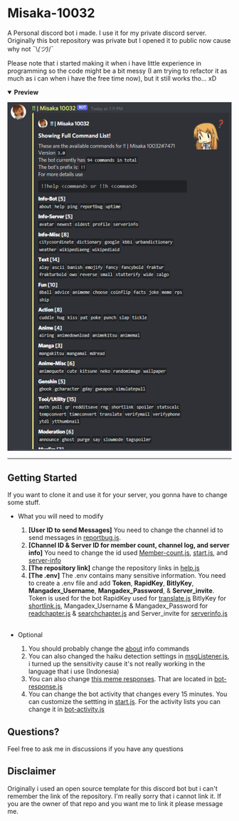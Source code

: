 # Misaka-10032
A Personal discord bot i made. I use it for my private discord server. Originally this bot repository was private but I opened it to public now cause why not ¯\\_(ツ)_/¯

Please note that i started making it when i have little experience in programming so the code might be a bit messy (I am trying to refactor it as much as i can when i have the free time now), but it still works tho... xD

<details open>
  <summary><b>Preview</b></summary>
  <p align="center">
    <img src="https://github.com/Dadangdut33/Misaka-10032/blob/main/preview.png?raw=true">
  </p>
</details>

---

## Getting Started
If you want to clone it and use it for your server, you gonna have to change some stuff.

   - What you will need to modify
     1. **[User ID to send Messages]** You need to change the channel id to send messages in [reportbug.js](https://github.com/Dadangdut33/Misaka-10032/blob/main/modules/general/commands/info-bot/reportbug.js). 
     2. **[Channel ID & Server ID for member count, channel log, and server info]** You need to change the id used [Member-count.js](https://github.com/Dadangdut33/Misaka-10032/blob/main/modules/general/events/member-count.js), [start.js](https://github.com/Dadangdut33/Misaka-10032/blob/main/modules/general/events/start.js), and [server-info](https://github.com/Dadangdut33/Misaka-10032/blob/main/modules/general/events/server-info.js) 
     3. **[The repository link]** change the repository links in [help.js](https://github.com/Dadangdut33/Misaka-10032/blob/main/modules/general/commands/info-bot/help.js) 
     4. **[The .env]** The .env contains many sensitive information. You need to create a .env file and add **Token**, **RapidKey**, **BitlyKey**, **Mangadex_Username**, **Mangadex_Password**, & **Server_invite**. Token is used for the bot RapidKey used for [translate.js](https://github.com/Dadangdut33/Misaka-10032/blob/main/modules/general/commands/tool/translate.js) BitlyKey for [shortlink.js](https://github.com/Dadangdut33/Misaka-10032/blob/main/modules/general/commands/tool/shortlink.js), Mangadex_Username & Mangadex_Password for [readchapter.js](https://github.com/Dadangdut33/Misaka-10032/blob/main/modules/general/commands/manga/readchapter.js) & [searchchapter.js](https://github.com/Dadangdut33/Misaka-10032/blob/main/modules/general/commands/manga/searchchapter.js) and Server_invite for [serverinfo.js](https://github.com/Dadangdut33/Misaka-10032/blob/main/modules/general/commands/info-server/serverinfo.js)
     <br/>
     
   - Optional
     1. You should probably change the [about](https://github.com/Dadangdut33/Misaka-10032/blob/main/modules/general/commands/info-bot/about.js) info commands
     2. You can also changed the haiku detection settings in [msgListener.js](https://github.com/Dadangdut33/Misaka-10032/blob/main/modules/general/events/types/msgListener.js), i turned up the sensitivity cause it's not really working in the language that i use (Indonesia)
     3. You can also change [this meme responses](https://img-comment-fun.9cache.com/media/aOv2bpN/axNG6q5j_700w_0.jpg). That are located in [bot-response.js](https://github.com/Dadangdut33/Misaka-10032/blob/main/modules/general/events/types/bot-response.js)
     4. You can change the bot activity that changes every 15 minutes. You can customize the settting in [start.js](https://github.com/Dadangdut33/Misaka-10032/blob/main/modules/general/events/start.js). For the activity lists you can change it in [bot-activity.js](https://github.com/Dadangdut33/Misaka-10032/blob/main/modules/general/events/bot-activity.js)
     
## Questions?
Feel free to ask me in discussions if you have any questions

## Disclaimer
Originally i used an open source template for this discord bot but i can't remember the link of the repository. I'm really sorry that i cannot link it. If you are the owner of that repo and you want me to link it please message me.<br/><br/>
